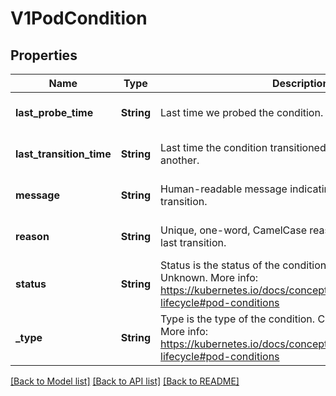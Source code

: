# V1PodCondition

## Properties
Name | Type | Description | Notes
------------ | ------------- | ------------- | -------------
**last_probe_time** | **String** | Last time we probed the condition. | [optional] [default to null]
**last_transition_time** | **String** | Last time the condition transitioned from one status to another. | [optional] [default to null]
**message** | **String** | Human-readable message indicating details about last transition. | [optional] [default to null]
**reason** | **String** | Unique, one-word, CamelCase reason for the condition&#39;s last transition. | [optional] [default to null]
**status** | **String** | Status is the status of the condition. Can be True, False, Unknown. More info: https://kubernetes.io/docs/concepts/workloads/pods/pod-lifecycle#pod-conditions | [default to null]
**_type** | **String** | Type is the type of the condition. Currently only Ready. More info: https://kubernetes.io/docs/concepts/workloads/pods/pod-lifecycle#pod-conditions | [default to null]

[[Back to Model list]](../README.md#documentation-for-models) [[Back to API list]](../README.md#documentation-for-api-endpoints) [[Back to README]](../README.md)



